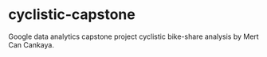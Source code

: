 # cyclistic-capstone
Google data analytics capstone project cyclistic bike-share analysis by Mert Can Cankaya.
